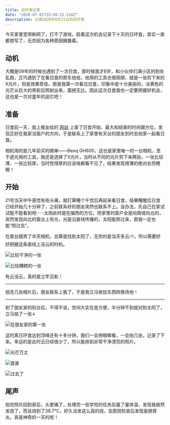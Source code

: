 ```yaml
---
title: 日环食记录
date: "2020-07-01T22:49:22.516Z"
description: 记录2020年6月21日的日环食
---
```


今天家里宽带断网了，打不了游戏，趁着这次机会记录下十天的日环食，其实一直都想写了，无奈因为各种原因搁置着。

## 动机

大概是09年的时候也遇到了一次日食，那时候我才8岁，和小伙伴们满小区的到处乱跑，正巧遇到了在看日食的房东伯伯，他用的工具也很简陋，就是一张剪下来的X光片，但是效果奇佳。那是我第一次看见日食，印象中是十分美丽的，淡黄色的光芒从巨大的黑影后照射出来，震撼无比。因此这次日食我也一定要把握好机会，这也是一次对童年的追忆吧！

## 准备

日食前一天，我上推友给的 [网站](https://www.timeanddate.com/eclipse/map/2020-june-21) 上查了日食开始、最大和结束的时间跟方位，发现正好在我家没窗户的方向，于是联系上了家里有天台的朋友到时去他家一起看日食。

相机用的是几年前买的微单——Benq GH600，这也是家里唯一的一台相机，至于遮光用的工具，我还是选择了X光片，当时从不同的光片剪下来两张，一张比较薄，一张比较厚，当时觉得厚的应该啥都看不见了，结果发现用薄的绝对会亮瞎眼！

## 开始

21号当天中午感觉有些头痛，就打算睡个午觉后再起来看日食，结果睡醒后日食已经开始几十分钟了，之前联系好的朋友突然也联系不上。没办法，先自己在家试试能不能看到吧······太阳此时是在偏西的方位，而家里的窗户全是向南或向北的，突然发现向北的窗台上有光，光是沿直线传播的，太阳能照过来，那我一定也能“照过去”。

在窗台摆弄了半天相机，总算是找到太阳了，无奈的是当天多云⛅，所以需要好好把握这条直线上没云的时机。

![比较干净的一张](./IMG_1391.JPG)

![比较糟糕的一张](./IMG_1393.JPG)

有云没云，真的是立竿见影！

---

拍完几张相片后，朋友联系上我了，于是我立马收拾东西转换场地！

---

到了朋友家的阳台后，不得不说，空间大实在是方便，半分钟不到就对到太阳了，立马拍了一张↓

![在朋友家的第一张](./IMG_1396.JPG)

这时离日环食达到顶峰还有十多分钟，我们一会用眼睛看，一会拍几张，记录了下来。幸运的是此时云已经很少了，所以能排到非常干净漂亮的照片。

![光芒万丈](./IMG_1401.JPG)

![食甚](./IMG_1406.JPG)

![过去了](./IMG_1411.JPG)

## 尾声

拍完照片回到家后，头更痛了，处理完一些学校的任务后量了量体温，发现我居然发烧了，而且烧到了38.7°C，好久没发这么高的烧，去医院检查后发现是肠胃炎。真是神奇的一天的呢！
